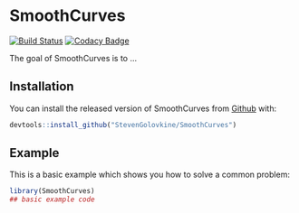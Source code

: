 # SmoothCurves

<!-- badges: start -->
[![Build Status](https://travis-ci.org/StevenGolovkine/SmoothCurves.svg?branch=master)](https://travis-ci.org/StevenGolovkine/SmoothCurves)
[![Codacy Badge](https://api.codacy.com/project/badge/Grade/0b4308fd1af24122a357cd712486c0fe)](https://www.codacy.com/manual/StevenGolovkine/SmoothCurves?utm_source=github.com&amp;utm_medium=referral&amp;utm_content=StevenGolovkine/SmoothCurves&amp;utm_campaign=Badge_Grade)
<!-- badges: end -->

The goal of SmoothCurves is to ...

## Installation

You can install the released version of SmoothCurves from [Github](https://github.com/StevenGolovkine/SmoothCurves) with:

``` r
devtools::install_github("StevenGolovkine/SmoothCurves")
```

## Example

This is a basic example which shows you how to solve a common problem:

``` r
library(SmoothCurves)
## basic example code
```
